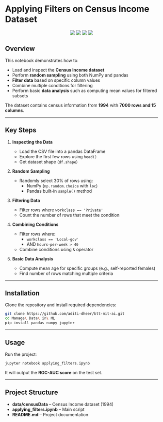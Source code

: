 # Applying Filters on Census Income Dataset

<p align="center">
  <img src="https://img.shields.io/badge/Python-3776AB?style=for-the-badge&logo=python&logoColor=white"/>
  <img src="https://img.shields.io/badge/pandas-150458?style=for-the-badge&logo=pandas&logoColor=white"/>
  <img src="https://img.shields.io/badge/NumPy-013243?style=for-the-badge&logo=numpy&logoColor=white"/>
  <img src="https://img.shields.io/badge/Google%20Colab-F9AB00?style=for-the-badge&logo=googlecolab&logoColor=white"/>
</p>

## Overview

This notebook demonstrates how to:

- Load and inspect the **Census Income dataset**
- Perform **random sampling** using both NumPy and pandas
- **Filter data** based on specific column values
- Combine multiple conditions for filtering
- Perform basic **data analysis** such as computing mean values for filtered subsets

The dataset contains census information from **1994** with **7000 rows and 15 columns**.

---

## Key Steps

1. **Inspecting the Data**
   - Load the CSV file into a pandas DataFrame
   - Explore the first few rows using `head()`
   - Get dataset shape (`df.shape`)

2. **Random Sampling**
   - Randomly select 30% of rows using:
     - NumPy (`np.random.choice` with `loc`)
     - Pandas built-in `sample()` method

3. **Filtering Data**
   - Filter rows where `workclass == 'Private'`
   - Count the number of rows that meet the condition

4. **Combining Conditions**
   - Filter rows where:
     - `workclass == 'Local-gov'`
     - AND `hours-per-week > 40`
   - Combine conditions using `&` operator

6. **Basic Data Analysis**
   - Compute mean age for specific groups (e.g., self-reported females)
   - Find number of rows matching multiple criteria

---

## Installation

Clone the repository and install required dependencies:

```bash
git clone https://github.com/aditi-dheer/btt-mit-ai.git
cd Manage\ Data\ in\ ML
pip install pandas numpy jupyter
```

---  
## Usage

Run the project:

```bash
jupyter notebook applying_filters.ipynb
```

It will output the **ROC-AUC score** on the test set.

---

## Project Structure

- **data/censusData** – Census Income dataset (1994)
- **applying_filters.ipynb** – Main script
- **README.md** – Project documentation  
